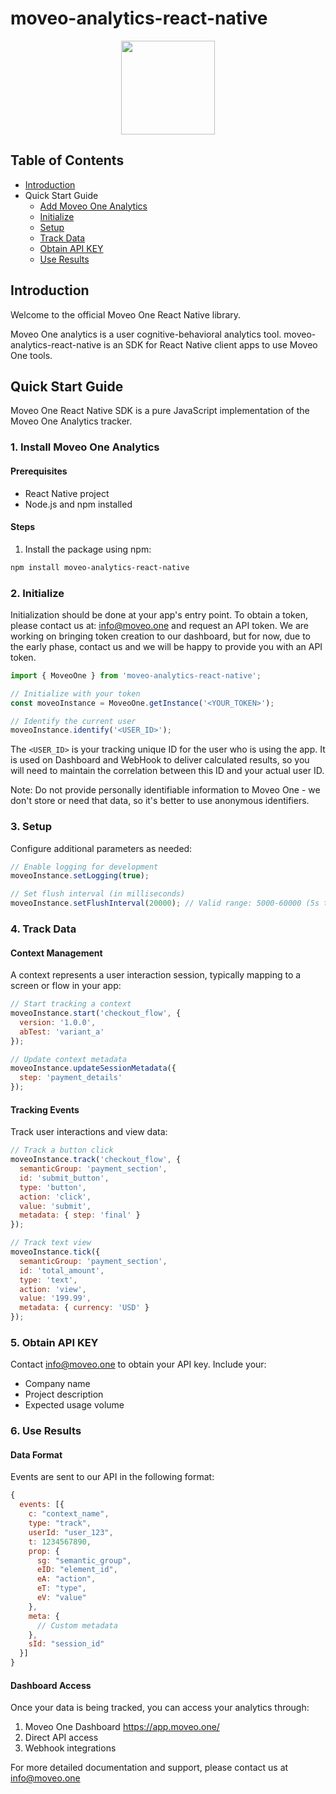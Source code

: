 # moveo-analytics-react-native

<div align="center" style="text-align: center">
  <img src="https://github.com/divstechnologydev/moveo-analytics-react-native/assets/6665139/3755d4fc-d4bc-47dd-a543-9c131a38772c" height="150"/>
</div>

## Table of Contents
- [Introduction](#introduction)
- Quick Start Guide
  - [Add Moveo One Analytics](#1-install-moveo-one-analytics)
  - [Initialize](#2-initialize)
  - [Setup](#3-setup)
  - [Track Data](#4-track-data)
  - [Obtain API KEY](#5-obtain-api-key)
  - [Use Results](#6-use-results)

## Introduction

Welcome to the official Moveo One React Native library.

Moveo One analytics is a user cognitive-behavioral analytics tool. moveo-analytics-react-native is an SDK for React Native client apps to use Moveo One tools.

## Quick Start Guide

Moveo One React Native SDK is a pure JavaScript implementation of the Moveo One Analytics tracker.

### 1. Install Moveo One Analytics

#### Prerequisites
- React Native project
- Node.js and npm installed

#### Steps
1. Install the package using npm:
```bash
npm install moveo-analytics-react-native
```

### 2. Initialize

Initialization should be done at your app's entry point. To obtain a token, please contact us at: info@moveo.one and request an API token. We are working on bringing token creation to our dashboard, but for now, due to the early phase, contact us and we will be happy to provide you with an API token.

```javascript
import { MoveoOne } from 'moveo-analytics-react-native';

// Initialize with your token
const moveoInstance = MoveoOne.getInstance('<YOUR_TOKEN>');

// Identify the current user
moveoInstance.identify('<USER_ID>');
```

The `<USER_ID>` is your tracking unique ID for the user who is using the app. It is used on Dashboard and WebHook to deliver calculated results, so you will need to maintain the correlation between this ID and your actual user ID.

Note: Do not provide personally identifiable information to Moveo One - we don't store or need that data, so it's better to use anonymous identifiers.

### 3. Setup

Configure additional parameters as needed:

```javascript
// Enable logging for development
moveoInstance.setLogging(true);

// Set flush interval (in milliseconds)
moveoInstance.setFlushInterval(20000); // Valid range: 5000-60000 (5s to 1min)
```

### 4. Track Data

#### Context Management

A context represents a user interaction session, typically mapping to a screen or flow in your app:

```javascript
// Start tracking a context
moveoInstance.start('checkout_flow', {
  version: '1.0.0',
  abTest: 'variant_a'
});

// Update context metadata
moveoInstance.updateSessionMetadata({
  step: 'payment_details'
});
```

#### Tracking Events

Track user interactions and view data:

```javascript
// Track a button click
moveoInstance.track('checkout_flow', {
  semanticGroup: 'payment_section',
  id: 'submit_button',
  type: 'button',
  action: 'click',
  value: 'submit',
  metadata: { step: 'final' }
});

// Track text view
moveoInstance.tick({
  semanticGroup: 'payment_section',
  id: 'total_amount',
  type: 'text',
  action: 'view',
  value: '199.99',
  metadata: { currency: 'USD' }
});
```


### 5. Obtain API KEY

Contact info@moveo.one to obtain your API key. Include your:
- Company name
- Project description
- Expected usage volume

### 6. Use Results

#### Data Format

Events are sent to our API in the following format:

```javascript
{
  events: [{
    c: "context_name",
    type: "track",
    userId: "user_123",
    t: 1234567890,
    prop: {
      sg: "semantic_group",
      eID: "element_id",
      eA: "action",
      eT: "type",
      eV: "value"
    },
    meta: {
      // Custom metadata
    },
    sId: "session_id"
  }]
}
```

#### Dashboard Access

Once your data is being tracked, you can access your analytics through:
1. Moveo One Dashboard https://app.moveo.one/
2. Direct API access
3. Webhook integrations

For more detailed documentation and support, please contact us at info@moveo.one
